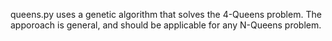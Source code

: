 queens.py uses a genetic algorithm that solves the 4-Queens problem. The apporoach is general, and should be applicable for any N-Queens problem.